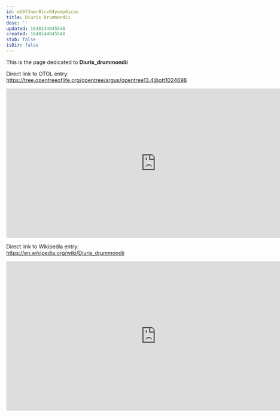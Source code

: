 ```yaml
---
id: o28f3nwr8lcv04yomp6icao
title: Diuris Drummondii
desc: ''
updated: 1648144045548
created: 1648144045548
stub: false
isDir: false
---
```

This is the page dedicated to **Diuris_drummondii**


Direct link to OTOL entry: https://tree.opentreeoflife.org/opentree/argus/opentree13.4@ott1024698



<html>
    <body>
    <iframe src="https://tree.opentreeoflife.org/opentree/argus/opentree13.4@ott1024698"
    width="800" height="400" frameborder="0" allowfullscreen> </iframe>
    </body>
</html>
    


Direct link to Wikipedia entry: https://en.wikipedia.org/wiki/Diuris_drummondii



<html>
    <body>
    <iframe src="https://en.wikipedia.org/wiki/Diuris_drummondii"
    width="800" height="400" frameborder="0" allowfullscreen> </iframe>
    </body>
</html>
    
